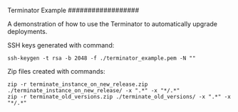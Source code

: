 Terminator Example
##################

A demonstration of how to use the Terminator to automatically upgrade deployments.

SSH keys generated with command:

```
ssh-keygen -t rsa -b 2048 -f ./terminator_example.pem -N ""
```

Zip files created with commands:

```
zip -r terminate_instance_on_new_release.zip ./terminate_instance_on_new_release/ -x ".*" -x "*/.*"
zip -r terminate_old_versions.zip ./terminate_old_versions/ -x ".*" -x "*/.*"
```
